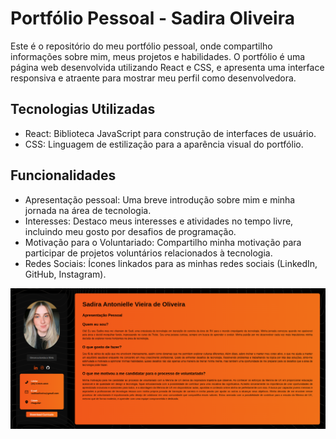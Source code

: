 # Portfólio Pessoal - Sadira Oliveira

Este é o repositório do meu portfólio pessoal, onde compartilho informações sobre mim, meus projetos e habilidades. O portfólio é uma página web desenvolvida utilizando React e CSS, e apresenta uma interface responsiva e atraente para mostrar meu perfil como desenvolvedora.

## Tecnologias Utilizadas

- React: Biblioteca JavaScript para construção de interfaces de usuário.
- CSS: Linguagem de estilização para a aparência visual do portfólio.

## Funcionalidades

- Apresentação pessoal: Uma breve introdução sobre mim e minha jornada na área de tecnologia.
- Interesses: Destaco meus interesses e atividades no tempo livre, incluindo meu gosto por desafios de programação.
- Motivação para o Voluntariado: Compartilho minha motivação para participar de projetos voluntários relacionados à tecnologia.
- Redes Sociais: Ícones linkados para as minhas redes sociais (LinkedIn, GitHub, Instagram).

![PortfolioSadira](src/img/sadi.png)